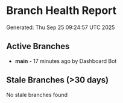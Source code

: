 # Branch Health Report
Generated: Thu Sep 25 09:24:57 UTC 2025

## Active Branches
- **main** - 17 minutes ago by Dashboard Bot

## Stale Branches (>30 days)
No stale branches found
